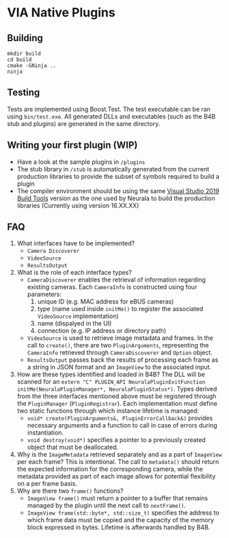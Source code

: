 # VIA Native Plugins

## Building
```
mkdir build
cd build
cmake -GNinja ..
ninja
```

## Testing
Tests are implemented using Boost.Test. The test executable can be ran using `bin/test.exe`.
All generated DLLs and executables (such as the B4B stub and plugins) are generated in the same directory.

## Writing your first plugin (WIP)
- Have a look at the sample plugins in `/plugins`
- The stub library in `/stub` is automatically generated from the current production libraries to provide the subset of symbols required to build a plugin
- The compiler environment should be using the same [Visual Studio 2019 Build Tools](https://docs.microsoft.com/en-us/visualstudio/releases/2019/release-notes) version as the one used by Neurala to build the production libraries (Currently using version 16.XX.XX)

## FAQ
1. What interfaces have to be implemented?
	- `Camera Discoverer`
	- `VideoSource`
	- `ResultsOutput`
2. What is the role of each interface types?
	- `CameraDiscoverer` enables the retrieval of information regarding existing cameras. Each `CameraInfo` is constructed using four parameters:
		1. unique ID (e.g. MAC address for eBUS cameras)
		2. type (name used inside `initMe()` to register the associated `VideoSource` implementation)
		3. name (dispalyed in the UI)
		4. connection (e.g. IP address or directory path)
	- `VideoSource` is used to retrieve image metadata and frames. In the call to `create()`, there are two `PluginArguments`, representing the `CameraInfo` retrieved through `CameraDiscoverer` and `Option` object.
	- `ResultsOutput` passes back the results of processing each frame as a string in JSON format and an `ImageView` to the associated input.
3. How are these types identified and loaded in B4B?
	The DLL will be scanned for an `extern "C" PLUGIN_API NeuralaPluginExitFunction initMe(NeuralaPluginManager*, NeuralaPluginStatus*)`. Types derived from the three interfaces mentioned above must be registered through the `PluginManager` (`PluginRegistrar`).
	Each implementation must define two static functions through which instance lifetime is managed:
	- `void* create(PluginArguments&, PluginErrorCallback&)` provides necessary arguments and a function to call in case of errors during instantiation.
	- `void destroy(void*)` specifies a pointer to a previously created object that must be deallocated.
4. Why is the `ImageMetadata` retrieved separately and as a part of `ImageView` per each frame?
	This is intentional. The call to `metadata()` should return the expected information for the corresponding camera, while the metadata provided as part of each image allows for potential flexibility on a per frame basis.
5. Why are there two `frame()` functions?
	- `ImageView frame()` must return a pointer to a buffer that remains managed by the plugin until the next call to `nextFrame()`.
	- `ImageView frame(std::byte*, std::size_t)` specifies the address to which frame data must be copied and the capacity of the memory block expressed in bytes. Lifetime is afterwards handled by B4B.
